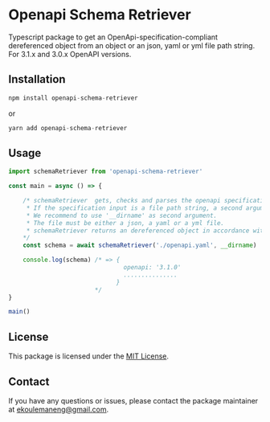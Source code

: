 # Openapi Schema Retriever

Typescript package to get an OpenApi-specification-compliant dereferenced object from an object or an json, yaml or yml file path string. For 3.1.x and 3.0.x OpenAPI versions.

## Installation
```typescript
npm install openapi-schema-retriever 
```
or
```typescript
yarn add openapi-schema-retriever
```

## Usage
```typescript
import schemaRetriever from 'openapi-schema-retriever'

const main = async () => {

    /* schemaRetriever  gets, checks and parses the openapi specification that can be an object or an file path string.
     * If the specification input is a file path string, a second argument standing for the current working directory is mandatory.
     * We recommend to use '__dirname' as second argument.
     * The file must be either a json, a yaml or a yml file. 
     * schemaRetriever returns an dereferenced object in accordance with OpenAPI scpecification.
    */
    const schema = await schemaRetriever('./openapi.yaml', __dirname)

    console.log(schema) /* => {
                                openapi: '3.1.0'
                                ...............
                              }
                        */
}

main()
```

## License
This package is licensed under the [MIT License](https://opensource.org/licenses/mit).

## Contact
If you have any questions or issues, please contact the package maintainer at ekoulemaneng@gmail.com.
